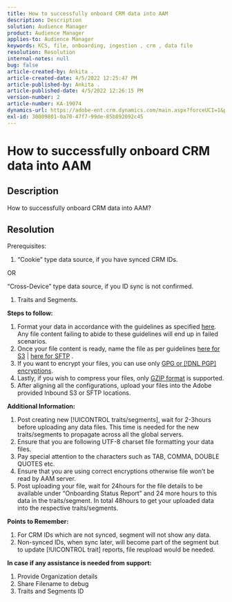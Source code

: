 ```yaml
---
title: How to successfully onboard CRM data into AAM
description: Description
solution: Audience Manager
product: Audience Manager
applies-to: Audience Manager
keywords: KCS, file, onboarding, ingestion , crm , data file
resolution: Resolution
internal-notes: null
bug: false
article-created-by: Ankita .
article-created-date: 4/5/2022 12:25:47 PM
article-published-by: Ankita .
article-published-date: 4/5/2022 12:26:15 PM
version-number: 2
article-number: KA-19074
dynamics-url: https://adobe-ent.crm.dynamics.com/main.aspx?forceUCI=1&pagetype=entityrecord&etn=knowledgearticle&id=3464e380-dbb4-ec11-983f-000d3a5d0e57
exl-id: 30009801-0a70-47f7-99de-85b892092c45
---
```

# How to successfully onboard CRM data into AAM

## Description

How to successfully onboard CRM data into AAM?

## Resolution


Prerequisites:

1. “Cookie” type data source, if you have synced CRM IDs.


OR

“Cross-Device” type data source, if you ID sync is not confirmed.

1. Traits and Segments.


<b>Steps to follow:</b>

1. Format your data in accordance with the guidelines as specified [here](https://experienceleague.adobe.com/docs/audience-manager/user-guide/implementation-integration-guides/sending-audience-data/batch-data-transfer-process/inbound-file-contents.html?lang=en). Any file content failing to abide to these guidelines will end up in failed scenarios.
2. Once your file content is ready, name the file as per guidelines [here for S3](https://experienceleague.adobe.com/docs/audience-manager/user-guide/implementation-integration-guides/sending-audience-data/batch-data-transfer-process/inbound-s3-filenames.html?lang=en) | [here for SFTP](https://experienceleague.adobe.com/docs/audience-manager/user-guide/implementation-integration-guides/sending-audience-data/batch-data-transfer-process/inbound-ftp-filenames.html?lang=en) .
3. If you want to encrypt your files, you can use only [GPG or [!DNL PGP] encryptions](https://experienceleague.adobe.com/docs/audience-manager/user-guide/implementation-integration-guides/sending-audience-data/batch-data-transfer-process/inbound-file-encryption.html?lang=en).
4. Lastly, if you wish to compress your files, only [GZIP format](https://experienceleague.adobe.com/docs/audience-manager/user-guide/implementation-integration-guides/sending-audience-data/batch-data-transfer-process/inbound-file-compression.html?lang=en) is supported.
5. After aligning all the configurations, upload your files into the Adobe provided Inbound S3 or SFTP locations.


<b>Additional Information:</b>

1. Post creating new [!UICONTROL traits/segments], wait for 2-3hours before uploading any data files. This time is needed for the new traits/segments to propagate across all the global servers.
2. Ensure that you are following UTF-8 charset file formatting your data files.
3. Pay special attention to the characters such as TAB, COMMA, DOUBLE QUOTES etc.
4. Ensure that you are using correct encryptions otherwise file won’t be read by AAM server.
5. Post uploading your file, wait for 24hours for the file details to be available under “Onboarding Status Report” and 24 more hours to this data in the traits/segment. In total 48hours to get your uploaded data into the respective traits/segments.


<b>Points to Remember:</b>

1. For CRM IDs which are not synced, segment will not show any data.
2. Non-synced IDs, when sync later, will become part of the segment but to update [!UICONTROL trait] reports, file reupload would be needed.


<b>In case if any assistance is needed from support:</b>

1. Provide Organization details
2. Share Filename to debug
3. Traits and Segments ID
